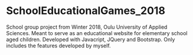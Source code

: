 # SchoolEducationalGames_2018
School group project from Winter 2018, Oulu University of Applied Sciences. Meant to serve as an educational website for elementary school aged children. Developed with Javacript, JQuery and Bootstrap. Only includes the features developed by myself.
